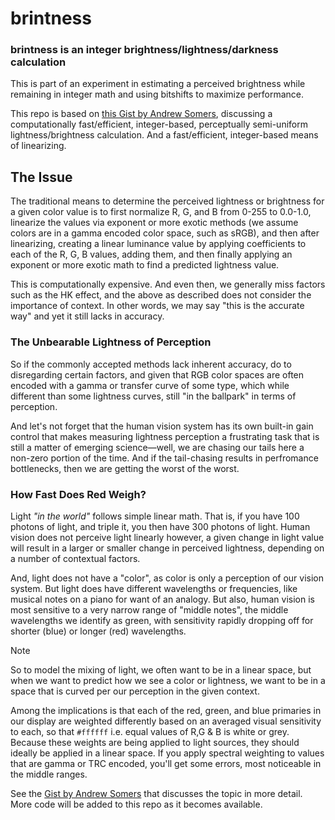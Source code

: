 # brintness
### brintness is an integer brightness/lightness/darkness calculation

This is part of an experiment in estimating a perceived brightness while remaining in integer math and using bitshifts to maximize performance.

This repo is based on [this Gist by Andrew Somers](https://gist.github.com/Myndex/04dd7d3143806ad050bb946d667e889f#file-brintness-md), discussing a computationally fast/efficient, integer-based, perceptually semi-uniform lightness/brightness calculation. And a fast/efficient, integer-based means of linearizing.

## The Issue

The traditional means to determine the perceived lightness or brightness for a given color value is to first normalize R, G, and B from 0-255 to 0.0-1.0, linearize the values via exponent or more exotic methods (we assume colors are in a gamma encoded color space, such as sRGB), and then after linearizing, creating a linear luminance value by applying coefficients to each of the R, G, B values, adding them, and then finally applying an exponent or more exotic math to find a predicted lightness value.

This is computationally expensive. And even then, we generally miss factors such as the HK effect, and the above as described does not consider the importance of context. In other words, we may say "this is the accurate way" and yet it still lacks in accuracy.

### The Unbearable Lightness of Perception

So if the commonly accepted methods lack inherent accuracy, do to disregarding certain factors, and given that RGB color spaces are often encoded with a gamma or transfer curve of some type, which while different than some lightness curves, still "in the ballpark" in terms of perception.

And let's not forget that the human vision system has its own built-in gain control that makes measuring lightness perception a frustrating task that is still a matter of emerging science—well, we are chasing our tails here a non-zero portion of the time. And if the tail-chasing results in perfromance bottlenecks, then we are getting the worst of the worst.

### How Fast Does Red Weigh?

Light _"in the world"_ follows simple linear math. That is, if you have 100 photons of light, and triple it, you then have 300 photons of light. Human vision does not perceive light linearly however, a given change in light value will result in a larger or smaller change in perceived lightness, depending on a number of contextual factors.

And, light does not have a "color", as color is only a perception of our vision system. But light does have different wavelengths or frequencies, like musical notes on a piano for want of an analogy. But also, human vision is most sensitive to a very narrow range of "middle notes", the middle wavelengths we identify as green, with sensitivity rapidly dropping off for shorter (blue) or longer (red) wavelengths.

> [!NOTE]  
> So to model the mixing of light, we often want to be in a linear space, but when we want to predict how we see a color or lightness, we want to be in a space that is curved per our perception in the given context.

Among the implications is that each of the red, green, and blue primaries in our display are weighted differently based on an averaged visual sensitivity to each, so that `#ffffff` i.e. equal values of R,G & B is white or grey. Because these weights are being applied to light sources, they should ideally be applied in a linear space. If you apply spectral weighting to values that are gamma or TRC encoded, you'll get some errors, most noticeable in the middle ranges.

See the [Gist by Andrew Somers](https://gist.github.com/Myndex/04dd7d3143806ad050bb946d667e889f#file-brintness-md) that discusses the topic in more detail. More code will be added to this repo as it becomes available.
